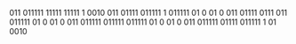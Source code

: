 
 011 011111 11111 11111 1 0010
 011 01111 011111 1 011111  01 0 01 0
 011 01111 0111 011 011111  01 0 01 0
 011 011111 011111  011111  01 0 01 0
 011 011111 01111 011111 1 01 0010